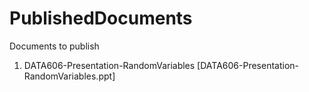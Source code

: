 # PublishedDocuments
Documents to publish

1. DATA606-Presentation-RandomVariables [DATA606-Presentation-RandomVariables.ppt]
